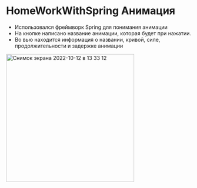 # HomeWorkWithSpring Анимация

- Использовался фреймворк Spring для понимания анимации
- На кнопке написано название анимации, которая будет при нажатии.
- Во вью находится информация о названии, кривой, силе, продолжительности и задержке анимации
<img width="348" alt="Снимок экрана 2022-10-12 в 13 33 12" src="https://user-images.githubusercontent.com/34001634/195320880-f9f14a86-9f97-4a17-9b80-cb9ce75c3ef4.png">
